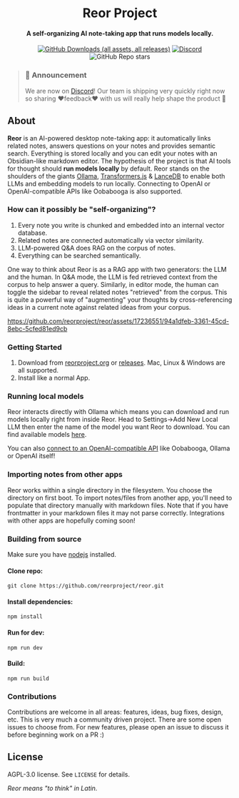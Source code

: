 <h1 align="center">Reor Project</h1>
<!-- <p align="center">
    <img src="logo_or_graphic_representation.png" alt="Reor Logo">
</p> -->

<h4 align="center">
A self-organizing AI note-taking app that runs models locally.</h4>

<p align="center">
    <a href="https://tooomm.github.io/github-release-stats/?username=reorproject&repository=reor">    <img alt="GitHub Downloads (all assets, all releases)" src="https://img.shields.io/github/downloads/reorproject/reor/total"></a>
<a href="https://discord.gg/b7zanGCTUY" target="_blank"><img src="https://dcbadge.vercel.app/api/server/QBhGUFJYuH?style=flat&compact=true" alt="Discord"></a>
    <img alt="GitHub Repo stars" src="https://img.shields.io/github/stars/reorproject/reor">

</p>

> ### 📢 Announcement
> We are now on [Discord](https://discord.gg/b7zanGCTUY)! Our team is shipping very quickly right now so sharing ❤️feedback❤️ with us will really help shape the product 🚀



## About
**Reor** is an AI-powered desktop note-taking app: it automatically links related notes, answers questions on your notes and provides semantic search. Everything is stored locally and you can edit your notes with an Obsidian-like markdown editor. The hypothesis of the project is that AI tools for thought should **run models locally** by default. Reor stands on the shoulders of the giants [Ollama](https://github.com/ollama/ollama), [Transformers.js](https://github.com/xenova/transformers.js) & [LanceDB](https://github.com/lancedb/lancedb) to enable both LLMs and embedding models to run locally. Connecting to OpenAI or OpenAI-compatible APIs like Oobabooga is also supported.

### How can it possibly be "self-organizing"?

1.  Every note you write is chunked and embedded into an internal vector database.
2.  Related notes are connected automatically via vector similarity.
3.  LLM-powered Q&A does RAG on the corpus of notes.
4.  Everything can be searched semantically.

One way to think about Reor is as a RAG app with two generators: the LLM and the human. In Q&A mode, the LLM is fed retrieved context from the corpus to help answer a query. Similarly, in editor mode, the human can toggle the sidebar to reveal related notes "retrieved" from the corpus. This is quite a powerful way of "augmenting" your thoughts by cross-referencing ideas in a current note against related ideas from your corpus.



https://github.com/reorproject/reor/assets/17236551/94a1dfeb-3361-45cd-8ebc-5cfed81ed9cb

  
### Getting Started
1. Download from [reorproject.org](https://reorproject.org) or [releases](https://github.com/reorproject/reor/releases). Mac, Linux & Windows are all supported.
2. Install like a normal App.


### Running local models
Reor interacts directly with Ollama which means you can download and run models locally right from inside Reor. Head to Settings->Add New Local LLM then enter the name of the model you want Reor to download. You can find available models [here](https://ollama.com/library).

You can also [connect to an OpenAI-compatible API](https://www.reorproject.org/docs/documentation/openai-like-api) like Oobabooga, Ollama or OpenAI itself!

### Importing notes from other apps
Reor works within a single directory in the filesystem. You choose the directory on first boot.
To import notes/files from another app, you'll need to populate that directory manually with markdown files. Note that if you have frontmatter in your markdown files it may not parse correctly. Integrations with other apps are hopefully coming soon!


### Building from source

Make sure you have [nodejs](https://nodejs.org/en/download) installed.
#### Clone repo:
```
git clone https://github.com/reorproject/reor.git
```
#### Install dependencies:
```
npm install
```
#### Run for dev:
```
npm run dev
```
#### Build:
```
npm run build
```

### Contributions
Contributions are welcome in all areas: features, ideas, bug fixes, design, etc. This is very much a community driven project. There are some open issues to choose from. For new features, please open an issue to discuss it before beginning work on a PR :)

## License
AGPL-3.0 license. See `LICENSE` for details.

*Reor means "to think" in Latin.*
